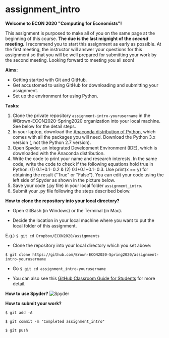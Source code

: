 # assignment_intro
**Welcome to ECON 2020 "Computing for Economists"!**

This assignment is purposed to make all of you on the same page at the beginning of this course. 
**The due is the last mignight of the *second* meeting.** I recommend you to start this assignment as early as possible. 
At the first meeting, the instructor will answer your questions for this assignment so that you will be well prepared for submitting your work by the second meeting. Looking forward to meeting you all soon!

**Aims:**
- Getting started with Git and GitHub. 
- Get accustomed to using GitHub for downloading and submitting your assignment. 
- Set up the environment for using Python.

**Tasks:**
1. Clone the private repository `assignment-intro-yourusername` in the @Brown-ECON2020-Spring2020 organization into your local machine. See below for the detail steps.  
1. In your laptop, download the [Anaconda distribution of Python](https://www.anaconda.com/distribution/), which comes with all the packages you will need. Download the Python 3.x version (, not the Python 2.7 version).
1. Open Spyder, an Integrated Development Environment (IDE), which is downloaded with the Anaconda distribution. 
1. Write the code to print your name and research interests. In the same code, write the code to check if the following equations hold true in Python: (1) 0.1+0.1=0.2 & (2) 0.1+0.1+0.1=0.3. Use print(x == y) for obtaining the result ("True" or "False"). You can edit your code using the left side of Spyder as shown in the picture below. 
1. Save your code (.py file) in your local folder `assignment_intro`.  
1. Submit your .py file following the steps described below. 


**How to clone the repository into your local directory?**
- Open GitBash (in Windows) or the Terminal (in Mac).

- Decide the location in your local machine where you want to put the local folder of this assignment. 

E.g.) `$ git cd Dropbox/ECON2020/assignments`

- Clone the repository into your local directory which you set above:  

`$ git clone https://github.com/Brown-ECON2020-Spring2020/assignment-intro-yourusername`

- Go 
`$ git cd assignment_intro-yourusername`

- You can also see this [GitHub Classroom Guide for Students](https://github.com/jfiksel/github-classroom-for-students) for more detail.


**How to use Spyder?**
![Spyder](https://dl.dropboxusercontent.com/s/vqb91hwjyoecd5u/fig_spyder_1.png?dl=0 "Spyder")

**How to submit your work?**

`$ git add -A`

`$ git commit -m "Completed assignment_intro"`

`$ git push`






